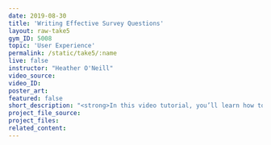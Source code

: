 ```yaml
---
date: 2019-08-30
title: 'Writing Effective Survey Questions'
layout: raw-take5
gym_ID: 5008
topic: 'User Experience'
permalink: /static/take5/:name
live: false
instructor: "Heather O'Neill"
video_source:
video_ID:
poster_art:
featured: false
short_description: "<strong>In this video tutorial, you’ll learn how to lorem your ipsum with CSS.</strong> Lorem ipsum dolor sit amet, consetetur sadipscing elitr, sed diam nonumy eirmod tempor invidunt ut labore et dolore magna aliquyam erat, sed diam voluptua."
project_file_source:
project_files:
related_content:
---
```

